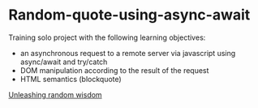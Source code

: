# Random-quote-using-async-await

Training solo project with the following learning objectives:
* an asynchronous request to a remote server via javascript using async/await and try/catch
* DOM manipulation according to the result of the request
* HTML semantics (blockquote)



[Unleashing random wisdom](https://nataliiatasha.github.io/random-quote-using-async-await/)
